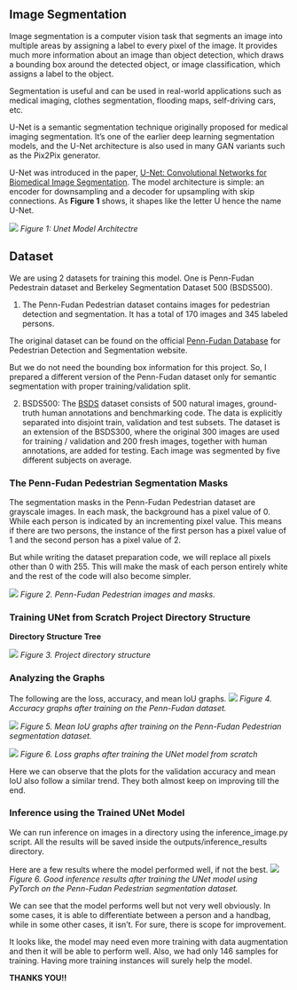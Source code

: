 ## Image Segmentation
Image segmentation is a computer vision task that segments an image into multiple areas by assigning a label to every pixel of the image. It provides much more information about an image than object detection, which draws a bounding box around the detected object, or image classification, which assigns a label to the object.

Segmentation is useful and can be used in real-world applications such as medical imaging, clothes segmentation, flooding maps, self-driving cars, etc. 

U-Net is a semantic segmentation technique originally proposed for medical imaging segmentation. It’s one of the earlier deep learning segmentation models, and the U-Net architecture is also used in many GAN variants such as the Pix2Pix generator. 

U-Net was introduced in the paper, [U-Net: Convolutional Networks for Biomedical Image Segmentation](https://arxiv.org/abs/1505.04597). The model architecture is simple: an encoder for downsampling and a decoder for upsampling with skip connections. As **Figure 1** shows, it shapes like the letter U hence the name U-Net.

![](Images/1_unet_architecture_paper-768x427.webp)
*Figure 1: Unet Model Architectre*
## Dataset
We are using 2 datasets for training this model. One is Penn-Fudan Pedestrain dataset and Berkeley Segmentation Dataset 500 (BSDS500). 

1. The Penn-Fudan Pedestrian dataset contains images for pedestrian detection and segmentation. It has a total of 170 images and 345 labeled persons.

The original dataset can be found on the official [Penn-Fudan Database](https://www.kaggle.com/datasets/sovitrath/penn-fudan-pedestrian-dataset-for-segmentation) for Pedestrian Detection and Segmentation website.

But we do not need the bounding box information for this project. So, I prepared a different version of the Penn-Fudan dataset only for semantic segmentation with proper training/validation split. 

2. BSDS500: The [BSDS](https://www.kaggle.com/datasets/balraj98/berkeley-segmentation-dataset-500-bsds500) dataset consists of 500 natural images, ground-truth human annotations and benchmarking code. The data is explicitly separated into disjoint train, validation and test subsets. The dataset is an extension of the BSDS300, where the original 300 images are used for training / validation and 200 fresh images, together with human annotations, are added for testing. Each image was segmented by five different subjects on average. 

### The Penn-Fudan Pedestrian Segmentation Masks ###
The segmentation masks in the Penn-Fudan Pedestrian dataset are grayscale images. In each mask, the background has a pixel value of 0. While each person is indicated by an incrementing pixel value. This means if there are two persons, the instance of the first person has a pixel value of 1 and the second person has a pixel value of 2.

But while writing the dataset preparation code, we will replace all pixels other than 0 with 255. This will make the mask of each person entirely white and the rest of the code will also become simpler.

![](Images/penn-fundan-pedestiran-samples-to-train-unet-from-scratch.png)
*Figure 2. Penn-Fudan Pedestrian images and masks.*

### Training UNet from Scratch Project Directory Structure ###
**Directory Structure Tree**

![](<Images/Directory structure.jpg>)
*Figure 3. Project directory structure*
### Analyzing the Graphs ###
The following are the loss, accuracy, and mean IoU graphs.
![](codes/outputs/inference_results/accuracy.png)
*Figure 4. Accuracy graphs after training on the Penn-Fudan dataset.*

![](codes/outputs/inference_results/miou.png)
*Figure 5. Mean IoU graphs after training on the Penn-Fudan Pedestrian segmentation dataset.*

![](codes/outputs/inference_results/loss.png)
*Figure 6. Loss graphs after training the UNet model from scratch*

Here we can observe that the plots for the validation accuracy and mean IoU also follow a similar trend. They both almost keep on improving till the end.

### Inference using the Trained UNet Model ##
We can run inference on images in a directory using the inference_image.py script. All the results will be saved inside the outputs/inference_results directory.

Here are a few results where the model performed well, if not the best.
![](Images/image.png)
*Figure 6. Good inference results after training the UNet model using PyTorch on the Penn-Fudan Pedestrian segmentation dataset.*

We can see that the model performs well but not very well obviously. In some cases, it is able to differentiate between a person and a handbag, while in some other cases, it isn’t. For sure, there is scope for improvement.

It looks like, the model may need even more training with data augmentation and then it will be able to perform well. Also, we had only 146 samples for training. Having more training instances will surely help the model.

**THANKS YOU!!**